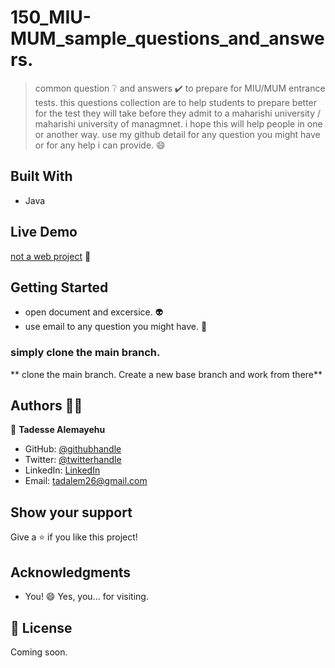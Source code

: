 # 150_MIU-MUM_sample_questions_and_answers.

> common question ❔ and answers ✔️ to prepare for MIU/MUM entrance tests.
 this questions collection are to help students to prepare better for the test they will take before they admit 
 to a maharishi university / maharishi university of managmnet.
 i hope this will help people in one or another way.
 use my github detail for any question you might have or for any help i can provide. 😄


## Built With

- Java

## Live Demo

[not a web project]() 🙂


## Getting Started

- open document and excersice. 👽
- use email to any question you might have. 👏

### simply clone the main branch.
** clone the main branch. Create a new base branch and work from there**

## Authors 👱‍♂️

👤 **Tadesse Alemayehu**

- GitHub: [@githubhandle](https://github.com/Tadesse-Alemayehu) 
- Twitter: [@twitterhandle](https://twitter.com/TadesseWebDev)
- LinkedIn: [LinkedIn](https://www.linkedin.com/in/tadesse-alemayehu-60141a221/)
- Email: tadalem26@gmail.com

## Show your support

Give a ⭐️ if you like this project!

## Acknowledgments
- You! 😄 Yes, you... for visiting.

## 📝 License

Coming soon.
  
